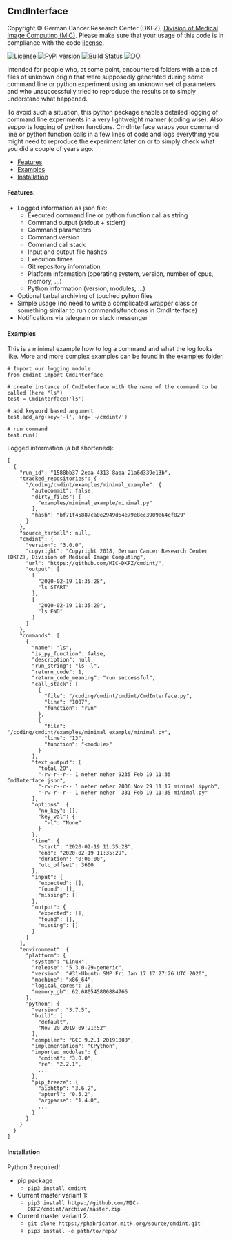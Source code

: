 ## CmdInterface

Copyright © German Cancer Research Center (DKFZ), [Division of Medical Image Computing (MIC)](https://www.dkfz.de/en/mic/index.php). Please make sure that your usage of this code is in compliance with the code [license](https://github.com/MIC-DKFZ/cmdint/blob/master/LICENSE.txt).

[![License](https://img.shields.io/badge/License-Apache%202.0-blue.svg)](https://opensource.org/licenses/Apache-2.0)
[![PyPI version](https://badge.fury.io/py/cmdint.svg)](https://badge.fury.io/py/cmdint)
[![Build Status](https://travis-ci.org/MIC-DKFZ/cmdint.svg?branch=master)](https://travis-ci.org/MIC-DKFZ/cmdint)
[![DOI](https://zenodo.org/badge/DOI/10.5281/zenodo.2633770.svg)](https://doi.org/10.5281/zenodo.2633770)

Intended for people who, at some point, encountered folders with a ton of files of unknown origin that were supposedly generated during some command line or python experiment using an unknown set of parameters and who unsuccessfully tried to reproduce the results or to simply understand what happened.

To avoid such a situation, this python package enables detailed logging of command line experiments in a very lightweight manner (coding wise). Also supports logging of python functions. 
CmdInterface wraps your command line or python function calls in a few lines of code and logs everything you might need to reproduce the experiment later on or to simply check what you did a couple of years ago.

* [Features](#Features)
* [Examples](#Examples)
* [Installation](#Installation)

#### Features:
* Logged information as json file:
    * Executed command line or python function call as string
    * Command output (stdout + stderr)
    * Command parameters
    * Command version
    * Command call stack
    * Input and output file hashes
    * Execution times
    * Git repository information
    * Platform information (operating system, version, number of cpus, memory, ...)
    * Python information (version, modules, ...)
* Optional tarbal archiving of touched pyhon files
* Simple usage (no need to write a complicated wrapper class or something similar to run commands/functions in CmdInterface)
* Notifications via telegram or slack messenger


#### Examples 
This is a minimal example how to log a command and what the log looks like.
 More and more complex examples can be found in the [examples folder](https://github.com/MIC-DKFZ/cmdint/tree/master/examples).
```
# Import our logging module
from cmdint import CmdInterface

# create instance of CmdInterface with the name of the command to be called (here "ls")
test = CmdInterface('ls')

# add keyword based argument
test.add_arg(key='-l', arg='~/cmdint/')

# run command
test.run()
```
Logged information (a bit shortened):

```
[
  {
    "run_id": "1588bb37-2eaa-4313-8aba-21a6d339e13b",
    "tracked_repositories": {
      "/coding/cmdint/examples/minimal_example": {
        "autocommit": false,
        "dirty_files": [
          "examples/minimal_example/minimal.py"
        ],
        "hash": "bf71f45887ca0e2949d64e79e8ec3909e64cf829"
      }
    },
    "source_tarball": null,
    "cmdint": {
      "version": "3.0.0",
      "copyright": "Copyright 2018, German Cancer Research Center (DKFZ), Division of Medical Image Computing",
      "url": "https://github.com/MIC-DKFZ/cmdint/",
      "output": [
        [
          "2020-02-19 11:35:28",
          "ls START"
        ],
        [
          "2020-02-19 11:35:29",
          "ls END"
        ]
      ]
    },
    "commands": [
      {
        "name": "ls",
        "is_py_function": false,
        "description": null,
        "run_string": "ls -l",
        "return_code": 1,
        "return_code_meaning": "run successful",
        "call_stack": [
          {
            "file": "/coding/cmdint/cmdint/CmdInterface.py",
            "line": "1007",
            "function": "run"
          },
          {
            "file": "/coding/cmdint/examples/minimal_example/minimal.py",
            "line": "13",
            "function": "<module>"
          }
        ],
        "text_output": [
          "total 20",
          "-rw-r--r-- 1 neher neher 9235 Feb 19 11:35 CmdInterface.json",
          "-rw-r--r-- 1 neher neher 2806 Nov 29 11:17 minimal.ipynb",
          "-rw-r--r-- 1 neher neher  331 Feb 19 11:35 minimal.py"
        ],
        "options": {
          "no_key": [],
          "key_val": {
            "-l": "None"
          }
        },
        "time": {
          "start": "2020-02-19 11:35:28",
          "end": "2020-02-19 11:35:29",
          "duration": "0:00:00",
          "utc_offset": 3600
        },
        "input": {
          "expected": [],
          "found": [],
          "missing": []
        },
        "output": {
          "expected": [],
          "found": [],
          "missing": []
        }
      }
    ],
    "environment": {
      "platform": {
        "system": "Linux",
        "release": "5.3.0-29-generic",
        "version": "#31-Ubuntu SMP Fri Jan 17 17:27:26 UTC 2020",
        "machine": "x86_64",
        "logical_cores": 16,
        "memory_gb": 62.680545806884766
      },
      "python": {
        "version": "3.7.5",
        "build": [
          "default",
          "Nov 20 2019 09:21:52"
        ],
        "compiler": "GCC 9.2.1 20191008",
        "implementation": "CPython",
        "imported_modules": {
          "cmdint": "3.0.0",
          "re": "2.2.1",
          ...
        },
        "pip_freeze": {
          "aiohttp": "3.6.2",
          "apturl": "0.5.2",
          "argparse": "1.4.0",
          ...
        }
      }
    }
  }
]
```

#### Installation 
Python 3 required!
* pip package
    * ```pip3 install cmdint```
* Current master variant 1:
    * ```pip3 install https://github.com/MIC-DKFZ/cmdint/archive/master.zip```
* Current master variant 2:
    * ```git clone https://phabricator.mitk.org/source/cmdint.git```
    * ```pip3 install -e path/to/repo/```
